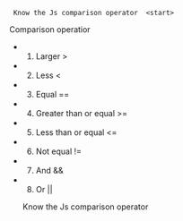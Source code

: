 
     Know the Js comparison operator  <start>

 Comparison operatior 
 *  1. Larger >
 *  2. Less <
 *  3. Equal ==
 *  4. Greater than or equal >=
 *  5. Less than  or equal <=
 *  6. Not equal !=
 *  7. And &&
 *  8. Or ||




     Know the Js comparison operator  <End>